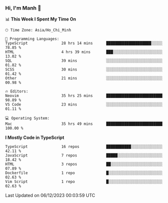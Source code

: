 ### Hi, I'm Manh 👋

<!--START_SECTION:waka-->
📊 **This Week I Spent My Time On** 

```text
🕑︎ Time Zone: Asia/Ho_Chi_Minh

💬 Programming Languages: 
TypeScript               28 hrs 14 mins      ████████████████████░░░░░   78.85 % 
HTML                     4 hrs 39 mins       ███░░░░░░░░░░░░░░░░░░░░░░   13.02 % 
SQL                      39 mins             ░░░░░░░░░░░░░░░░░░░░░░░░░   01.82 % 
SCSS                     30 mins             ░░░░░░░░░░░░░░░░░░░░░░░░░   01.42 % 
Other                    21 mins             ░░░░░░░░░░░░░░░░░░░░░░░░░   00.98 % 

🔥 Editors: 
Neovim                   35 hrs 25 mins      █████████████████████████   98.89 % 
VS Code                  23 mins             ░░░░░░░░░░░░░░░░░░░░░░░░░   01.11 % 

💻 Operating System: 
Mac                      35 hrs 49 mins      █████████████████████████   100.00 % 
```

**I Mostly Code in TypeScript** 

```text
TypeScript               16 repos            ███████████░░░░░░░░░░░░░░   42.11 % 
JavaScript               7 repos             █████░░░░░░░░░░░░░░░░░░░░   18.42 % 
HTML                     3 repos             ██░░░░░░░░░░░░░░░░░░░░░░░   07.89 % 
Dockerfile               1 repo              █░░░░░░░░░░░░░░░░░░░░░░░░   02.63 % 
Vim Script               1 repo              █░░░░░░░░░░░░░░░░░░░░░░░░   02.63 % 
```




 Last Updated on 06/12/2023 00:03:59 UTC
<!--END_SECTION:waka-->
